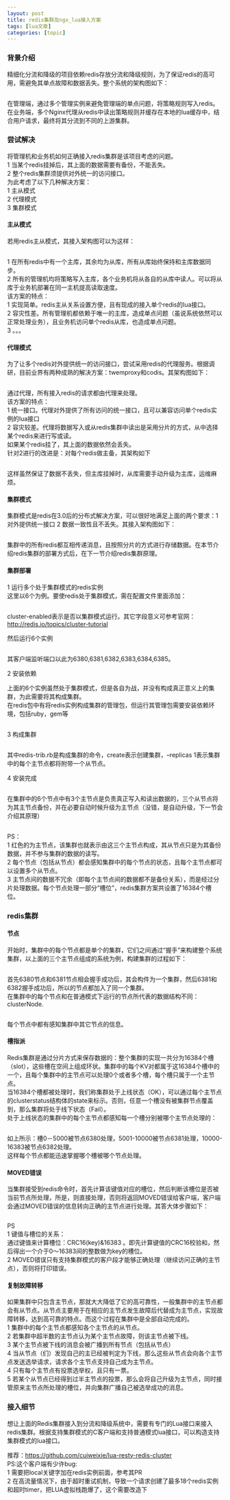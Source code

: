 ```yaml
---
layout: post
title: redis集群及ngx_lua接入方案 
tags: [lua文章]
categories: [topic]
---
```

<h3 id="背景介绍"><a href="#背景介绍" class="headerlink" title="背景介绍"></a>背景介绍</h3><p>精细化分流和降级的项目依赖redis存放分流和降级规则，为了保证redis的高可用，需避免其单点故障和数据丢失。整个系统的架构图如下：</p>
<p><img src="https://fankeke.github.io//img/redis集群及ngx-lua接入方案/1.png" alt=""/> </p>
<p>在管理端，通过多个管理实例来避免管理端的单点问题，将策略规则写入redis。在业务端，多个Nginx代理从redis中读出策略规则并缓存在本地的lua缓存中，结合用户请求，最终将其分流到不同的上游集群。</p>
<h3 id="尝试解决"><a href="#尝试解决" class="headerlink" title="尝试解决"></a>尝试解决</h3><p>将管理机和业务机如何正确接入redis集群是该项目考虑的问题。<br/>1 当某个redis挂掉后，其上面的数据需要有备份，不能丢失。<br/>2 整个redis集群须提供对外统一的访问接口。<br/>为此考虑了以下几种解决方案：<br/>1 主从模式<br/>2 代理模式<br/>3 集群模式</p>
<h4 id="主从模式"><a href="#主从模式" class="headerlink" title="主从模式"></a>主从模式</h4><p>若用redis主从模式，其接入架构图可以为这样：</p>
<p><img src="https://fankeke.github.io//img/redis集群及ngx-lua接入方案/2.png" alt=""/> </p>
<p>1 在所有redis中有一个主库，其余均为从库，所有从库始终保持和主库数据同步。<br/>2 所有的管理机均将策略写入主库，各个业务机将从各自的从库中读人。可以将从库于业务机部署在同一主机提高读取速度。<br/>该方案的特点：<br/>1 实现简单。redis主从关系设置方便，且有现成的接入单个redis的lua接口。<br/>2 容灾性差。所有管理机都依赖于唯一的主库，造成单点问题（虽说系统依然可以正常处理业务），且业务机访问单个redis从库，也造成单点问题。<br/>3 。。。</p>
<h4 id="代理模式"><a href="#代理模式" class="headerlink" title="代理模式"></a>代理模式</h4><p>为了让多个redis对外提供统一的访问接口，尝试采用redis的代理服务。根据调研，目前业界有两种成熟的解决方案：twemproxy和codis。其架构图如下：</p>
<p><img src="https://fankeke.github.io//img/redis集群及ngx-lua接入方案/3.png" alt=""/> </p>
<p>通过代理，所有接入redis的请求都由代理来处理。<br/>该方案的特点：<br/>1 统一接口。代理对外提供了所有访问的统一接口，且可以兼容访问单个redis实例的lua接口<br/>2 容灾较差。代理将数据写入或从redis集群中读出是采用分片的方式，从中选择某个redis来进行写或读。<br/>如果某个redis挂了，其上面的数据依然会丢失。<br/>针对2进行的改进是：对每个redis做主备，其架构如下</p>
<p><img src="https://fankeke.github.io//img/redis集群及ngx-lua接入方案/4.png" alt=""/> </p>
<p>这样虽然保证了数据不丢失，但主库挂掉时，从库需要手动升级为主库，运维麻烦。</p>
<h4 id="集群模式"><a href="#集群模式" class="headerlink" title="集群模式"></a>集群模式</h4><p>集群模式是redis在3.0后的分布式解决方案，可以很好地满足上面的两个要求：1 对外提供统一接口 2 数据一致性且不丢失。其接入架构图如下：</p>
<p><img src="https://fankeke.github.io//img/redis集群及ngx-lua接入方案/5.png" alt=""/> </p>
<p>集群中的所有redis都互相传递消息，且按照分片的方式进行存储数据。在本节介绍redis集群的部署方式后，在下一节介绍redis集群原理。</p>
<h4 id="集群部署"><a href="#集群部署" class="headerlink" title="集群部署"></a>集群部署</h4><p>1 运行多个处于集群模式的redis实例<br/>这里以6个为例。要使redis处于集群模式，需在配置文件里面添加：</p>
<p><img src="https://fankeke.github.io//img/redis集群及ngx-lua接入方案/6.png" alt=""/> </p>
<p>cluster-enabled表示是否以集群模式运行。其它字段意义可参考官网：<a href="http://redis.io/topics/cluster-tutorial" target="_blank" rel="external noopener noreferrer">http://redis.io/topics/cluster-tutorial</a></p>
<p>然后运行6个实例</p>
<p><img src="https://fankeke.github.io//img/redis集群及ngx-lua接入方案/7.png" alt=""/> </p>
<p>其客户端监听端口以此为6380,6381,6382,6383,6384,6385。</p>
<p>2 安装依赖</p>
<p>上面的6个实例虽然处于集群模式，但是各自为战，并没有构成真正意义上的集群，为此需要将其构成集群。<br/>在redis包中有将redis实例构成集群的管理包，但运行其管理包需要安装依赖环境，包括ruby，gem等</p>
<p><img src="https://fankeke.github.io//img/redis集群及ngx-lua接入方案/8.png" alt=""/><br/><img src="https://fankeke.github.io//img/redis集群及ngx-lua接入方案/9.png" alt=""/> </p>
<p>3 构成集群</p>
<p><img src="https://fankeke.github.io//img/redis集群及ngx-lua接入方案/10.png" alt=""/> </p>
<p>其中redis-trib.rb是构成集群的命令，create表示创建集群，–replicas 1表示集群中的每个主节点都将附带一个从节点。</p>
<p>4 安装完成</p>
<p><img src="https://fankeke.github.io//img/redis集群及ngx-lua接入方案/11.png" alt=""/> </p>
<p>在集群中的6个节点中有3个主节点是负责真正写入和读出数据的，三个从节点将为其主节点备份，并在必要自动时候升级为主节点（没错，是自动升级，下一节会介绍其原理）</p>
<p><img src="https://fankeke.github.io//img/redis集群及ngx-lua接入方案/12.png" alt=""/> </p>
<p>PS：<br/>1 红色的为主节点，该集群也就表示由这三个主节点构成，其从节点只是为其备份数据，并不参与集群的数据的读写。<br/>2 每个节点（包括从节点）都会感知集群中的每个节点的状态，且每个主节点都可以设置多个从节点。<br/>3 主节点间的数据不冗余（即每个主节点间的数据都不是备份关系），而是经过分片处理数据。每个节点处理一部分“槽位”，redis集群方案共设置了16384个槽位。</p>
<h3 id="redis集群"><a href="#redis集群" class="headerlink" title="redis集群"></a>redis集群</h3><h4 id="节点"><a href="#节点" class="headerlink" title="节点"></a>节点</h4><p>开始时，集群中的每个节点都是单个的集群，它们之间通过“握手”来构建整个系统集群，以上面的三个主节点组成的系统为例，构建集群的过程如下：</p>
<p><img src="https://fankeke.github.io//img/redis集群及ngx-lua接入方案/13.png" alt=""/> </p>
<p>首先6380节点和6381节点相会握手成功后，其会构件为一个集群，然后6381和6382握手成功后，所以的节点都加入了同一个集群。<br/>在集群中的每个节点和在普通模式下运行的节点所代表的数据结构不同：clusterNode.</p>
<p><img src="https://fankeke.github.io//img/redis集群及ngx-lua接入方案/14.png" alt=""/> </p>
<p>每个节点中都有感知集群中其它节点的信息。</p>
<h4 id="槽指派"><a href="#槽指派" class="headerlink" title="槽指派"></a>槽指派</h4><p>Redis集群是通过分片方式来保存数据的：整个集群的实现一共分为16384个槽（slot），这些槽在空间上组成环状。集群中的每个KV对都属于这16384个槽中的一个，且每个集群中的主节点可以处理0个或者多个槽，每个槽只属于一个主节点。<br/>当16384个槽都被处理时，我们称集群处于上线状态（OK），可以通过每个主节点的clusterstatus结构体的state来标示。否则，任意一个槽没有被集群节点覆盖到，那么集群将处于线下状态（Fail）。<br/>处于上线状态的集群中的每个主节点都感知每一个槽分别被哪个主节点处理的：</p>
<p><img src="https://fankeke.github.io//img/redis集群及ngx-lua接入方案/15.png" alt=""/> </p>
<p>如上所示：槽0－5000被节点6380处理，5001-10000被节点6381处理，10000-16383被节点6382处理。<br/>这样每个节点都能迅速掌握哪个槽被哪个节点处理。</p>
<h4 id="MOVED错误"><a href="#MOVED错误" class="headerlink" title="MOVED错误"></a>MOVED错误</h4><p>当集群接受到redis命令时，首先计算该键值对应的槽位，然后判断该槽位是否被当前节点所处理，所是，则直接处理，否则将返回MOVED错误给客户端，客户端会通过MOVED错误的信息转向正确的主节点进行处理。其答大体步骤如下：</p>
<p><img src="https://fankeke.github.io//img/redis集群及ngx-lua接入方案/16.png" alt=""/> </p>
<p>PS<br/>1 键值与槽位的关系：<br/>通过键值来计算槽位：CRC16(key)&amp;16383 。即先计算键值的CRC16校验和，然后得出一个介于0～16383间的整数做为key的槽位。<br/>2 MOVED错误只有支持集群模式的客户段才能够正确处理（继续访问正确的主节点），否则将打印错误。</p>
<h4 id="复制故障转移"><a href="#复制故障转移" class="headerlink" title="复制故障转移"></a>复制故障转移</h4><p>如果集群中只包含主节点，那就大大降低了它的高可靠性，一般集群中的主节点都会有从节点。从节点主要用于在相应的主节点发生故障后代替成为主节点，实现故障转移，达到高可靠的特点。而这个过程在集群中是全部自动完成的。<br/>1 集群中的每个主节点都感知各个主节点的从节点。<br/>2 若集群中超半数的主节点认为某个主节点故障，则该主节点被下线。<br/>3 某个主节点被下线的消息会被广播到所有节点（包括从节点）<br/>4 当从节点（们）发现自己的主已经被判定为下线，那么这些从节点会向各个主节点发送选举请求，请求各个主节点支持自己成为主节点。<br/>4 只有每个主节点有投票选举权，且只有一票。<br/>5 若某个从节点已经得到过半主节点的投票，那么会将自己升级为主节点，同时接管原来主节点所处理的槽位，并向集群广播自己被选举成功的消息。</p>
<h3 id="接入细节"><a href="#接入细节" class="headerlink" title="接入细节"></a>接入细节</h3><p>想让上面的Redis集群接入到分流和降级系统中，需要有专门的Lua接口来接入redis集群。根据支持集群模式的C客户端和支持普通模式lua接口，可以构造支持集群模式的lua接口。</p>
<p>推荐：<a href="https://github.com/cuiweixie/lua-resty-redis-cluster" target="_blank" rel="external noopener noreferrer">https://github.com/cuiweixie/lua-resty-redis-cluster</a><br/>PS:这个客户端有少许bug:<br/>1 需要把local关键字加在redis实例前面，参考其PR<br/>2 在高流量情况下，由于超时重试机制，导致一个请求创建了最多18个redis实例和超时timer，把LUA虚拟栈跑爆了，这个需要改造下</p>